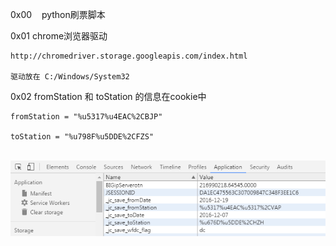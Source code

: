0x00
    python刷票脚本
    
0x01
    chrome浏览器驱动 
    
    http://chromedriver.storage.googleapis.com/index.html
    
    驱动放在 C:/Windows/System32
    
0x02
    fromStation 和 toStation 的信息在cookie中
    
    fromStation = "%u5317%u4EAC%2CBJP"
    
    toStation = "%u798F%u5DDE%2CFZS"
    
    ![image](https://github.com/Gitmaninc/get_train_ticket/blob/master/description_pic/cookie.png)
